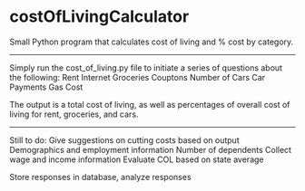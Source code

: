 # costOfLivingCalculator
Small Python program that calculates cost of living and % cost by category.

------------------------------
Simply run the cost_of_living.py file to initiate a series of questions about the following:
Rent
Internet
Groceries
Couptons
Number of Cars
Car Payments
Gas Cost

The output is a total cost of living, as well as percentages of overall cost of living for rent, groceries, and cars.

--------------------------------
Still to do:
Give suggestions on cutting costs based on output
Demographics and employment information
Number of dependents
Collect wage and income information
Evaluate COL based on state average

Store responses in database, analyze responses
